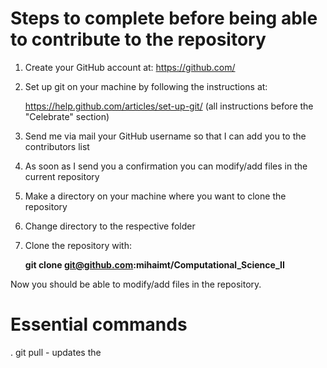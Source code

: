 # Steps to complete before being able to contribute to the repository
1. Create your GitHub account at:
   <https://github.com/> 
2. Set up git on your machine by following the instructions at:  

   <https://help.github.com/articles/set-up-git/>
   (all instructions before the "Celebrate" section)  
   
3. Send me via mail your GitHub username so that I can add you to the contributors list  
 
4. As soon as I send you a confirmation you can modify/add files in the current repository  

5. Make a directory on your machine where you want to clone the repository

6. Change directory to the respective folder  

7. Clone the repository with:  

   **git clone git@github.com:mihaimt/Computational_Science_II**

Now you should be able to modify/add files in the repository. 
# Essential commands
. git pull   - updates the 
